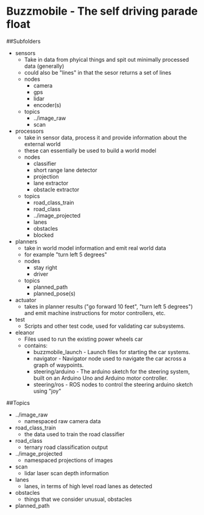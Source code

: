 Buzzmobile - The self driving parade float
================

##Subfolders
- sensors
  - Take in data from phyical things and spit out minimally processed data (generally)
  - could also be "lines" in that the sesor returns a set of lines
  - nodes
    - camera
    - gps
    - lidar
    - encoder(s)
  - topics
    - ../image_raw
    - scan
- processors
  - take in sensor data, process it and provide information about the external world
  - these can essentially be used to build a world model
  - nodes
    - classifier
    - short range lane detector
    - projection
    - lane extractor
    - obstacle extractor
  - topics
    - road_class_train
    - road_class
    - ../image_projected
    - lanes
    - obstacles
    - blocked
- planners
  - take in world model information and emit real world data
  - for example "turn left 5 degrees"
  - nodes
    - stay right
    - driver
  - topics
    - planned_path
    - planned_pose(s)
- actuator
  - takes in planner results ("go forward 10 feet", "turn left 5 degrees") and emit machine instructions for motor controllers, etc.
- test
  - Scripts and other test code, used for validating car subsystems.
- eleanor
  - Files used to run the existing power wheels car
  - contains:
    - buzzmobile_launch - Launch files for starting the car systems.
    - navigator - Navigator node used to navigate the car across a graph of waypoints.
    - steering/arduino - The arduino sketch for the steering system, built on an Arduino Uno and Arduino motor controller.
    - steering/ros - ROS nodes to control the steering arduino sketch using "joy"


##Topics
- ../image_raw
  - namespaced raw camera data
- road_class_train
  - the data used to train the road classifier
- road_class
  - ternary road classification output
- ../image_projected
  - namespaced projections of images
- scan
  - lidar laser scan depth information
- lanes
  - lanes, in terms of high level road lanes as detected
- obstacles
  - things that we consider unusual, obstacles
- planned_path
